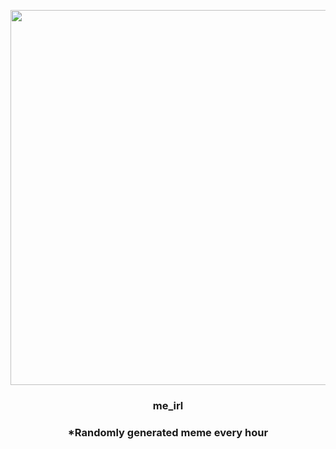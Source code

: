 <p align="center">
        <img src="https://i.redd.it/26t2i3rzqky91.gif" width="600" height="600">
        </p>
        <h3 align="center">me_irl</h3>
        <h3 align="center">*Randomly generated meme every hour</h3>
    